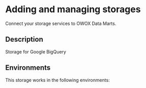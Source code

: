 # Adding and managing storages
Connect your storage services to OWOX Data Marts.

## Description

Storage for Google BigQuery

## Environments

This storage works in the following environments:

